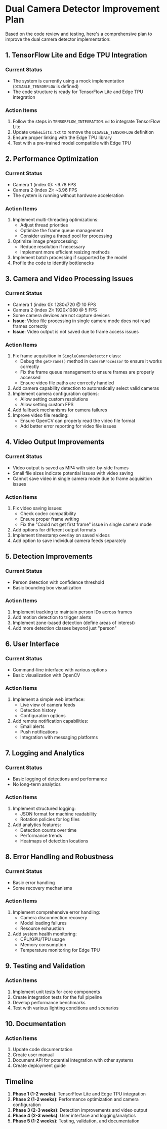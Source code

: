 # Dual Camera Detector Improvement Plan

Based on the code review and testing, here's a comprehensive plan to improve the dual camera detector implementation:

## 1. TensorFlow Lite and Edge TPU Integration

### Current Status
- The system is currently using a mock implementation (`DISABLE_TENSORFLOW` is defined)
- The code structure is ready for TensorFlow Lite and Edge TPU integration

### Action Items
1. Follow the steps in `TENSORFLOW_INTEGRATION.md` to integrate TensorFlow Lite
2. Update `CMakeLists.txt` to remove the `DISABLE_TENSORFLOW` definition
3. Ensure proper linking with the Edge TPU library
4. Test with a pre-trained model compatible with Edge TPU

## 2. Performance Optimization

### Current Status
- Camera 1 (index 0): ~9.78 FPS
- Camera 2 (index 2): ~3.96 FPS
- The system is running without hardware acceleration

### Action Items
1. Implement multi-threading optimizations:
   - Adjust thread priorities
   - Optimize the frame queue management
   - Consider using a thread pool for processing
2. Optimize image preprocessing:
   - Reduce resolution if necessary
   - Implement more efficient resizing methods
3. Implement batch processing if supported by the model
4. Profile the code to identify bottlenecks

## 3. Camera and Video Processing Issues

### Current Status
- Camera 1 (index 0): 1280x720 @ 10 FPS
- Camera 2 (index 2): 1920x1080 @ 5 FPS
- Some camera devices are not capture devices
- **Issue**: Video file processing in single camera mode does not read frames correctly
- **Issue**: Video output is not saved due to frame access issues

### Action Items
1. Fix frame acquisition in `SingleCameraDetector` class:
   - Debug the `getFrame()` method in `CameraProcessor` to ensure it works correctly
   - Fix the frame queue management to ensure frames are properly accessed
   - Ensure video file paths are correctly handled
2. Add camera capability detection to automatically select valid cameras
3. Implement camera configuration options:
   - Allow setting custom resolutions
   - Allow setting custom FPS
4. Add fallback mechanisms for camera failures
5. Improve video file reading:
   - Ensure OpenCV can properly read the video file format
   - Add better error reporting for video file issues

## 4. Video Output Improvements

### Current Status
- Video output is saved as MP4 with side-by-side frames
- Small file sizes indicate potential issues with video saving
- Cannot save video in single camera mode due to frame acquisition issues

### Action Items
1. Fix video saving issues:
   - Check codec compatibility
   - Ensure proper frame writing
   - Fix the "Could not get first frame" issue in single camera mode
2. Add options for different output formats
3. Implement timestamp overlay on saved videos
4. Add option to save individual camera feeds separately

## 5. Detection Improvements

### Current Status
- Person detection with confidence threshold
- Basic bounding box visualization

### Action Items
1. Implement tracking to maintain person IDs across frames
2. Add motion detection to trigger alerts
3. Implement zone-based detection (define areas of interest)
4. Add more detection classes beyond just "person"

## 6. User Interface

### Current Status
- Command-line interface with various options
- Basic visualization with OpenCV

### Action Items
1. Implement a simple web interface:
   - Live view of camera feeds
   - Detection history
   - Configuration options
2. Add remote notification capabilities:
   - Email alerts
   - Push notifications
   - Integration with messaging platforms

## 7. Logging and Analytics

### Current Status
- Basic logging of detections and performance
- No long-term analytics

### Action Items
1. Implement structured logging:
   - JSON format for machine readability
   - Rotation policies for log files
2. Add analytics features:
   - Detection counts over time
   - Performance trends
   - Heatmaps of detection locations

## 8. Error Handling and Robustness

### Current Status
- Basic error handling
- Some recovery mechanisms

### Action Items
1. Implement comprehensive error handling:
   - Camera disconnection recovery
   - Model loading failures
   - Resource exhaustion
2. Add system health monitoring:
   - CPU/GPU/TPU usage
   - Memory consumption
   - Temperature monitoring for Edge TPU

## 9. Testing and Validation

### Action Items
1. Implement unit tests for core components
2. Create integration tests for the full pipeline
3. Develop performance benchmarks
4. Test with various lighting conditions and scenarios

## 10. Documentation

### Action Items
1. Update code documentation
2. Create user manual
3. Document API for potential integration with other systems
4. Create deployment guide

## Timeline

1. **Phase 1 (1-2 weeks)**: TensorFlow Lite and Edge TPU integration
2. **Phase 2 (1-2 weeks)**: Performance optimization and camera configuration
3. **Phase 3 (2-3 weeks)**: Detection improvements and video output
4. **Phase 4 (2-3 weeks)**: User interface and logging/analytics
5. **Phase 5 (1-2 weeks)**: Testing, validation, and documentation 